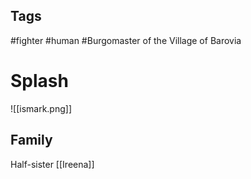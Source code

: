 ## Tags
#fighter #human 
#Burgomaster of the Village of Barovia
# Splash
![[ismark.png]]
## Family
Half-sister [[Ireena]]